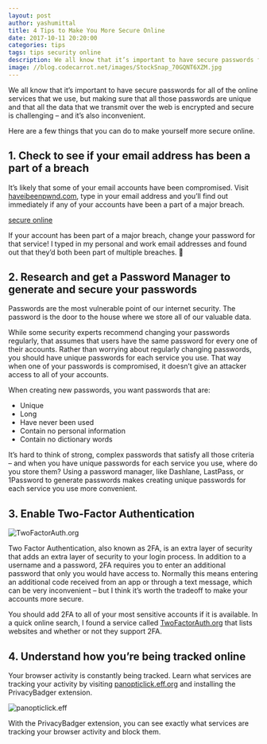 ```yaml
---
layout: post
author: yashumittal
title: 4 Tips to Make You More Secure Online
date: 2017-10-11 20:20:00
categories: tips
tags: tips security online
description: We all know that it’s important to have secure passwords for all of the online services that we use, but making sure that all those passwords are unique and that all the data that we transmit over the web is
image: //blog.codecarrot.net/images/StockSnap_70GQNT6XZM.jpg
---
```


We all know that it’s important to have secure passwords for all of the online services that we use, but making sure that all those passwords are unique and that all the data that we transmit over the web is encrypted and secure is challenging – and it’s also inconvenient.

Here are a few things that you can do to make yourself more secure online.

## 1. Check to see if your email address has been a part of a breach

It’s likely that some of your email accounts have been compromised. Visit [haveibeenpwnd.com](//haveibeenpwnd.com/), type in your email address and you’ll find out immediately if any of your accounts have been a part of a major breach.

[secure online](//blog.codecarrot.net/images/haveibeenpwnd.png)

If your account has been part of a major breach, change your password for that service! I typed in my personal and work email addresses and found out that they’d both been part of multiple breaches. 🙁

## 2. Research and get a Password Manager to generate and secure your passwords

Passwords are the most vulnerable point of our internet security. The password is the door to the house where we store all of our valuable data.

While some security experts recommend changing your passwords regularly, that assumes that users have the same password for every one of their accounts. Rather than worrying about regularly changing passwords, you should have unique passwords for each service you use. That way when one of your passwords is compromised, it doesn’t give an attacker access to all of your accounts.

When creating new passwords, you want passwords that are:

* Unique
* Long
* Have never been used
* Contain no personal information
* Contain no dictionary words

It’s hard to think of strong, complex passwords that satisfy all those criteria – and when you have unique passwords for each service you use, where do you store them? Using a password manager, like Dashlane, LastPass, or 1Password to generate passwords makes creating unique passwords for each service you use more convenient.

## 3. Enable Two-Factor Authentication

![TwoFactorAuth.org](//blog.codecarrot.net/images/TwoFactorAuth.png)

Two Factor Authentication, also known as 2FA, is an extra layer of security that adds an extra layer of security to your login process. In addition to a username and a password, 2FA requires you to enter an additional password that only you would have access to. Normally this means entering an additional code received from an app or through a text message, which can be very inconvenient – but I think it’s worth the tradeoff to make your accounts more secure.

You should add 2FA to all of your most sensitive accounts if it is available. In a quick online search, I found a service called [TwoFactorAuth.org](//twofactorauth.org/) that lists websites and whether or not they support 2FA.

## 4. Understand how you’re being tracked online

Your browser activity is constantly being tracked. Learn what services are tracking your activity by visiting [panopticlick.eff.org](panopticlick.eff.org/) and installing the PrivacyBadger extension.

![panopticlick.eff](//blog.codecarrot.net/images/panopticlick.eff.png)

With the PrivacyBadger extension, you can see exactly what services are tracking your browser activity and block them.